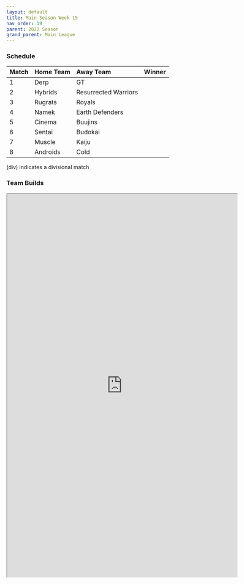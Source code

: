 ```yaml
---
layout: default
title: Main Season Week 15
nav_order: 19
parent: 2022 Season
grand_parent: Main League
---
```

### Schedule

| Match | Home Team | Away Team            | Winner |
|:------|:----------|:---------------------|:-------|
| 1     | Derp      | GT                   |        |
| 2     | Hybrids   | Resurrected Warriors |        |
| 3     | Rugrats   | Royals               |        |
| 4     | Namek     | Earth Defenders      |        |
| 5     | Cinema    | Buujins              |        |
| 6     | Sentai    | Budokai              |        |
| 7     | Muscle    | Kaiju                |        |
| 8     | Androids  | Cold                 |        |


(div) indicates a divisional match

### Team Builds 

<iframe width=600 height=1000 scrolling="yes" src="https://docs.google.com/document/d/e/2PACX-1vS3dM9XqaiQ_XyIqka_VzTtPwT-RebMgg5YS4WgTvEQrHalCez-SYpxbQC3tUxAshwUbq7dw277GCL3/pub?embedded=true"></iframe>